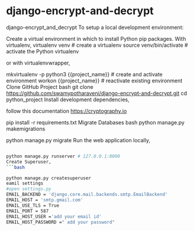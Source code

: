 # django-encrypt-and-decrypt
django-encrypt_and_decrypt
To setup a local development environment:

Create a virtual environment in which to install Python pip packages. With virtualenv,
virtualenv venv            # create a virtualenv
source venv/bin/activate   # activate the Python virtualenv 

or 
with virtualenvwrapper,

mkvirtualenv -p python3 {{project_name}}   # create and activate environment
workon {{project_name}}   # reactivate existing environment
Clone GitHub Project bash
git clone https://github.com/swamypotharaveni/django-encrypt-and-decrypt.git
cd python_project Install development dependencies,

follow this documentation
https://cryptography.io


pip install -r requirements.txt
Migrate Databases
bash
python manage.py makemigrations

python manage.py migrate
Run the web application locally,
```bash

python manage.py runserver # 127.0.0.1:8000
Create Superuser,
```bash

python manage.py createsuperuser
eamil settings
#open settings.py
EMAIL_BACKEND = 'django.core.mail.backends.smtp.EmailBackend'
EMAIL_HOST = 'smtp.gmail.com'
EMAIL_USE_TLS = True
EMAIL_PORT = 587
EMAIL_HOST_USER ='add your email id'
EMAIL_HOST_PASSWORD =" add your password"

